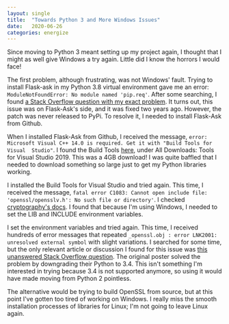 ```yaml
---
layout: single
title:  "Towards Python 3 and More Windows Issues"
date:   2020-06-26
categories: energize
---
```


Since moving to Python 3 meant setting up my project again, I thought that I 
might as well give Windows a try again. Little did I know the horrors I would 
face!

The first problem, although frustrating, was not Windows' fault. Trying to
install Flask-ask in my Python 3.8 virtual environment gave me an error:
`ModuleNotFoundError: No module named 'pip.req'`. After some searching, I found
[a Stack Overflow question with my exact problem]. It turns out, this issue was
on Flask-Ask's side, and it was fixed two years ago. However, the patch was
never released to PyPi. To resolve it, I needed to install Flask-Ask from
Github.

When I installed Flask-Ask from Github, I received the message,
`error:  Microsoft Visual C++ 14.0 is required. Get it with "Build Tools for Visual  Studio"`.
I found the Build Tools [here], under All Downloads: Tools for Visual
Studio 2019. This was a 4GB download! I was quite baffled that I needed to
download something so large just to get my Python libraries working.

I installed the Build Tools for Visual Studio and tried again. This time, I
received the message,
`fatal error C1083: Cannot open include file:  'openssl/opensslv.h': No such file or directory'`.
I checked [cryptography's docs]. I found that because I'm using Windows, I
needed to set the LIB and INCLUDE environment variables.

I set the environment variables and tried again. This time, I received hundreds
of error messages that repeated
`_openssl.obj : error LNK2001:  unresolved external symbol` with slight
variations. I searched for some time, but the only relevant article or
discussion I found for this issue was [this unanswered Stack Overflow
question]. The original poster solved the problem by downgrading their Python
to 3.4. This isn't something I'm interested in trying because 3.4 is not
supported anymore, so using it would have made moving from Python 2 pointless.

The alternative would be trying to build OpenSSL from source, but at this point
I've gotten too tired of working on Windows. I really miss the smooth
installation processes of libraries for Linux; I'm not going to leave Linux
again.

  [a Stack Overflow question with my exact problem]: https://stackoverflow.com/questions/60284354/pip-installing-flask-ask-raises-modulenotfound-pip-req
  [here]: https://visualstudio.microsoft.com/downloads/#
  [cryptography's docs]: https://cryptography.io/en/latest/installation.html#building-cryptography-on-windows
  [this unanswered Stack Overflow question]: https://stackoverflow.com/questions/30159358/pip-install-cryptography-error-failed-with-exit-status-1120
